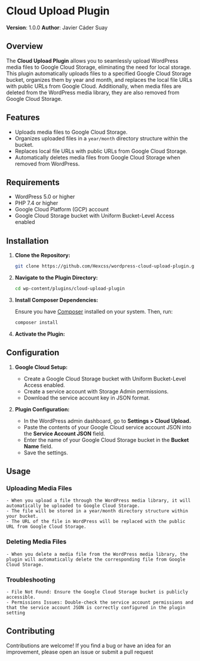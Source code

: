 # Cloud Upload Plugin

**Version**: 1.0.0
**Author**: Javier Cáder Suay

## Overview

The **Cloud Upload Plugin** allows you to seamlessly upload WordPress media files to Google Cloud Storage, eliminating the need for local storage. This plugin automatically uploads files to a specified Google Cloud Storage bucket, organizes them by year and month, and replaces the local file URLs with public URLs from Google Cloud. Additionally, when media files are deleted from the WordPress media library, they are also removed from Google Cloud Storage.

## Features

- Uploads media files to Google Cloud Storage.
- Organizes uploaded files in a `year/month` directory structure within the bucket.
- Replaces local file URLs with public URLs from Google Cloud Storage.
- Automatically deletes media files from Google Cloud Storage when removed from WordPress.

## Requirements

- WordPress 5.0 or higher
- PHP 7.4 or higher
- Google Cloud Platform (GCP) account
- Google Cloud Storage bucket with Uniform Bucket-Level Access enabled

## Installation

1. **Clone the Repository:**

   ```bash
   git clone https://github.com/Hexcss/wordpress-cloud-upload-plugin.git wp-content/plugins/cloud-upload-plugin
   ```
2. **Navigate to the Plugin Directory:**

    ```bash
    cd wp-content/plugins/cloud-upload-plugin
    ```
3. **Install Composer Dependencies:**

    Ensure you have [Composer](https://getcomposer.org/) installed on your system. Then, run:
    ```bash
    composer install
    ```
4. **Activate the Plugin:**

## Configuration

1. **Google Cloud Setup:**

    - Create a Google Cloud Storage bucket with Uniform Bucket-Level Access enabled.
    - Create a service account with Storage Admin permissions.
    - Download the service account key in JSON format.

2. **Plugin Configuration:**

    - In the WordPress admin dashboard, go to **Settings > Cloud Upload.**
    - Paste the contents of your Google Cloud service account JSON into the **Service Account JSON** field.
    - Enter the name of your Google Cloud Storage bucket in the **Bucket Name** field.
    - Save the settings.

## Usage

### Uploading Media Files

    - When you upload a file through the WordPress media library, it will automatically be uploaded to Google Cloud Storage.
    - The file will be stored in a year/month directory structure within your bucket.
    - The URL of the file in WordPress will be replaced with the public URL from Google Cloud Storage.

### Deleting Media Files

    - When you delete a media file from the WordPress media library, the plugin will automatically delete the corresponding file from Google Cloud Storage.

### Troubleshooting

    - File Not Found: Ensure the Google Cloud Storage bucket is publicly accessible.
    - Permissions Issues: Double-check the service account permissions and that the service account JSON is correctly configured in the plugin setting

## Contributing

Contributions are welcome! If you find a bug or have an idea for an improvement, please open an issue or submit a pull request
